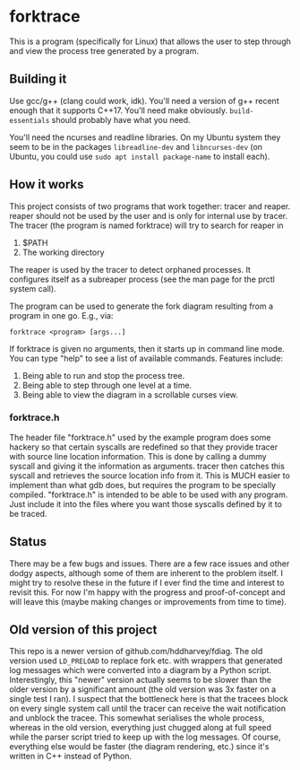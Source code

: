 # forktrace
This is a program (specifically for Linux) that allows the user to step through
and view the process tree generated by a program.

## Building it
Use gcc/g++ (clang could work, idk). You'll need a version of g++ recent enough
that it supports C++17. You'll need make obviously. `build-essentials` should
probably have what you need. 

You'll need the ncurses and readline libraries. On my Ubuntu system they seem 
to be in the packages `libreadline-dev` and `libncurses-dev` (on Ubuntu, you
could use `sudo apt install package-name` to install each).

## How it works
This project consists of two programs that work together: tracer and reaper.
reaper should not be used by the user and is only for internal use by tracer.
The tracer (the program is named forktrace) will try to search for reaper in

1. $PATH
2. The working directory

The reaper is used by the tracer to detect orphaned processes. It configures
itself as a subreaper process (see the man page for the prctl system call).

The program can be used to generate the fork diagram resulting from a program
in one go. E.g., via:

    forktrace <program> [args...]

If forktrace is given no arguments, then it starts up in command line mode. You
can type "help" to see a list of available commands. Features include:

1. Being able to run and stop the process tree.
2. Being able to step through one level at a time.
3. Being able to view the diagram in a scrollable curses view.

### forktrace.h
The header file "forktrace.h" used by the example program does some hackery
so that certain syscalls are redefined so that they provide tracer with source
line location information. This is done by calling a dummy syscall and giving
it the information as arguments. tracer then catches this syscall and retrieves
the source location info from it. This is MUCH easier to implement than what
gdb does, but requires the program to be specially compiled. "forktrace.h" is
intended to be able to be used with any program. Just include it into the files
where you want those syscalls defined by it to be traced.

## Status
There may be a few bugs and issues. There are a few race issues and other dodgy
aspects, although some of them are inherent to the problem itself. I might try
to resolve these in the future if I ever find the time and interest to revisit 
this. For now I'm happy with the progress and proof-of-concept and will leave 
this (maybe making changes or improvements from time to time).

## Old version of this project
This repo is a newer version of github.com/hddharvey/fdiag. The old version
used `LD_PRELOAD` to replace fork etc. with wrappers that generated log
messages which were converted into a diagram by a Python script. Interestingly,
this "newer" version actually seems to be slower than the older version by a
significant amount (the old version was 3x faster on a single test I ran).
I suspect that the bottleneck here is that the tracees block on every single 
system call until the tracer can receive the wait notification and unblock the 
tracee. This somewhat serialises the whole process, whereas in the old version,
everything just chugged along at full speed while the parser script tried to 
keep up with the log messages. Of course, everything else would be faster (the
diagram rendering, etc.) since it's written in C++ instead of Python.
